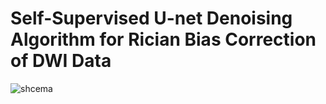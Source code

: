 # Self-Supervised U-net Denoising Algorithm for Rician Bias Correction of DWI Data

![shcema](https://github.com/user-attachments/assets/f3c3bede-76df-49c0-a4c4-8c9aa76066c7)

